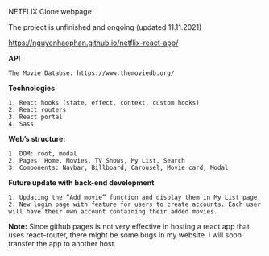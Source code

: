 NETFLIX Clone webpage

The project is unfinished and ongoing (updated 11.11.2021)

https://nguyenhaophan.github.io/netflix-react-app/

**API**

	The Movie Databse: https://www.themoviedb.org/
 
**Technologies**

	1. React hooks (state, effect, context, custom hooks)
	2. React routers
	3. React portal
	4. Sass

**Web’s structure:**

	1. DOM: root, modal 
	2. Pages: Home, Movies, TV Shows, My List, Search
	3. Components: Navbar, Billboard, Carousel, Movie card, Modal

**Future update with back-end development**

	1. Updating the “Add movie” function and display them in My List page.
	2. New login page with feature for users to create accounts. Each user will have their own account containing their added movies.

**Note:** 
    Since github pages is not very effective in hosting a react app that uses react-router, there might be some bugs in my website. I will soon transfer the app to another host.
